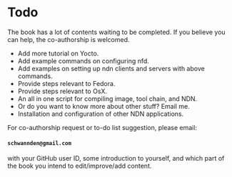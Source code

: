 # Todo

The book has a lot of contents waiting to be completed.
If you believe you can help, the co-authorship is welcomed.

* Add more tutorial on Yocto.
* Add example commands on configuring nfd.
* Add examples on setting up ndn clients and servers with above commands.
* Provide steps relevant to Fedora.
* Provide steps relevant to OsX.
* An all in one script for compiling image, tool chain, and NDN.
* Or do you want to know more about other stuff? Email me.
* Installation and configuration of other NDN applications.

For co-authorship request or to-do list suggestion, please email:

#### `schwannden@gmail.com`

with your GitHub user ID, some introduction to yourself,
and which part of the book you intend to edit/improve/add content.


